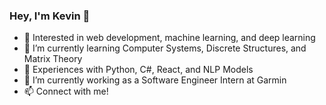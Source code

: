 ### Hey, I'm Kevin 👋
- 👀 Interested in web development, machine learning, and deep learning
- 🌱 I’m currently learning Computer Systems, Discrete Structures, and Matrix Theory
- 💪 Experiences with Python, C#, React, and NLP Models
- 🔭 I’m currently working as a Software Engineer Intern at Garmin
- 📫 Connect with me!
  
<!--
**kroy2022/kroy2022** is a ✨ _special_ ✨ repository because its `README.md` (this file) appears on your GitHub profile.

- 🔭 I’m currently working as a Software Engineer Intern at Garmin
- 👀 Interested in web development, machine learning, and deep learning
- 🌱 I’m currently learning Computer Systems, Discrete Structures, and Matrix Theory
- 💪 Experiences with Python, C#, React, and NLP Models
- 📫 Connect with me!
-->
